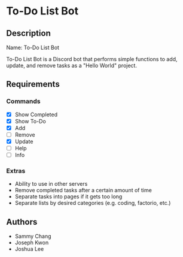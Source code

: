 # To-Do List Bot

## Description
Name: To-Do List Bot

To-Do List Bot is a Discord bot that performs simple functions to add, update, and remove tasks as a "Hello World" project.

## Requirements

### Commands
- [x] Show Completed
- [x] Show To-Do
- [x] Add
- [ ] Remove
- [x] Update
- [ ] Help
- [ ] Info

### Extras
* Ability to use in other servers
* Remove completed tasks after a certain amount of time
* Separate tasks into pages if it gets too long
* Separate lists by desired categories (e.g. coding, factorio, etc.)

## Authors
* Sammy Chang
* Joseph Kwon
* Joshua Lee
